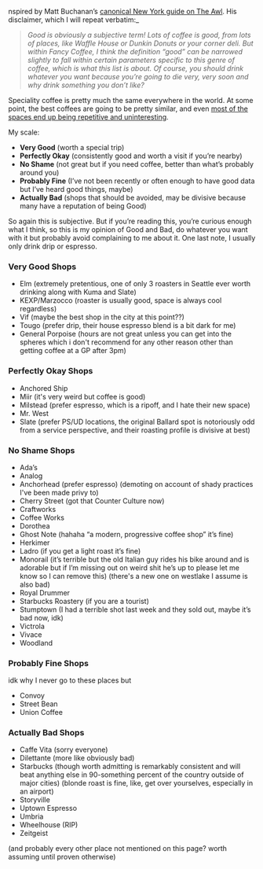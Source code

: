 nspired by Matt Buchanan’s [canonical New York guide on The Awl](https://www.theawl.com/2015/07/good-coffee-shops-in-new-york-city/). His disclaimer, which I will repeat verbatim:_

> _Good is obviously a subjective term! Lots of coffee is good, from lots_ _of places, like Waffle House or Dunkin Donuts or your corner deli. But_ _within Fancy Coffee, I think the definition “good” can be narrowed_ _slightly to fall within certain parameters specific to this genre of_ _coffee, which is what this list is about. Of course, you should drink_ _whatever you want because you’re going to die very, very soon and why_ _drink something you don’t like?_

Speciality coffee is pretty much the same everywhere in the world. At some point, the best coffees are going to be pretty similar, and even [most of the spaces end up being repetitive and uninteresting](https://www.theverge.com/2016/8/3/12325104/airbnb-aesthetic-global-minimalism-startup-gentrification).

My scale:

*   **Very Good** (worth a special trip)
*   **Perfectly Okay** (consistently good and worth a visit if you’re nearby)
*   **No Shame** (not great but if you need coffee, better than what’s probably around you)
*   **Probably Fine** (I’ve not been recently or often enough to have good data but I’ve heard good things, maybe)
*   **Actually Bad** (shops that should be avoided, may be divisive because many have a reputation of being Good)

So again this is subjective. But if you’re reading this, you’re curious enough what I think, so this is my opinion of Good and Bad, do whatever you want with it but probably avoid complaining to me about it. One last note, I usually only drink drip or espresso.

### Very Good Shops

*   Elm (extremely pretentious, one of only 3 roasters in Seattle ever worth drinking along with Kuma and Slate)
*   KEXP/Marzocco (roaster is usually good, space is always cool regardless)
*   Vif (maybe the best shop in the city at this point??)
*   Tougo (prefer drip, their house espresso blend is a bit dark for me)
*   General Porpoise (hours are not great unless you can get into the spheres which i don't recommend for any other reason other than getting coffee at a GP after 3pm)

### Perfectly Okay Shops

*   Anchored Ship
*   Miir (it's very weird but coffee is good)
*   Milstead (prefer espresso, which is a ripoff, and I hate their new space)
*   Mr. West
*   Slate (prefer PS/UD locations, the original Ballard spot is notoriously odd from a service perspective, and their roasting profile is divisive at best)

### No Shame Shops

*   Ada’s
*   Analog
*   Anchorhead (prefer espresso) (demoting on account of shady practices I've been made privy to)
*   Cherry Street (got that Counter Culture now)
*   Craftworks
*   Coffee Works
*   Dorothea
*   Ghost Note (hahaha “a modern, progressive coffee shop” it’s fine)
*   Herkimer
*   Ladro (if you get a light roast it’s fine)
*   Monorail (it’s terrible but the old Italian guy rides his bike around and is adorable but if I’m missing out on weird shit he’s up to please let me know so I can remove this) (there's a new one on westlake I assume is also bad)
*   Royal Drummer
*   Starbucks Roastery (if you are a tourist)
*   Stumptown (I had a terrible shot last week and they sold out, maybe it’s bad now, idk)
*   Victrola
*   Vivace
*   Woodland

### Probably Fine Shops

idk why I never go to these places but

*   Convoy
*   Street Bean
*   Union Coffee

### Actually Bad Shops

*   Caffe Vita (sorry everyone)
*   Dilettante (more like obviously bad)
*   Starbucks (though worth admitting is remarkably consistent and will beat anything else in 90-something percent of the country outside of major cities) (blonde roast is fine, like, get over yourselves, especially in an airport)
*   Storyville
*   Uptown Espresso
*   Umbria
*   Wheelhouse (RIP)
*   Zeitgeist

(and probably every other place not mentioned on this page? worth assuming until proven otherwise)

